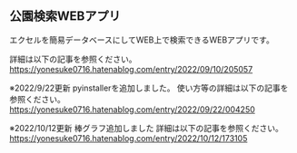 ## 公園検索WEBアプリ

エクセルを簡易データベースにしてWEB上で検索できるWEBアプリです。

詳細は以下の記事を参照ください。
https://yonesuke0716.hatenablog.com/entry/2022/09/10/205057

※2022/9/22更新
pyinstallerを追加しました。
使い方等の詳細は以下の記事を参照ください。
https://yonesuke0716.hatenablog.com/entry/2022/09/22/004250

※2022/10/12更新
棒グラフ追加しました
詳細は以下の記事を参照ください。
https://yonesuke0716.hatenablog.com/entry/2022/10/12/173105
